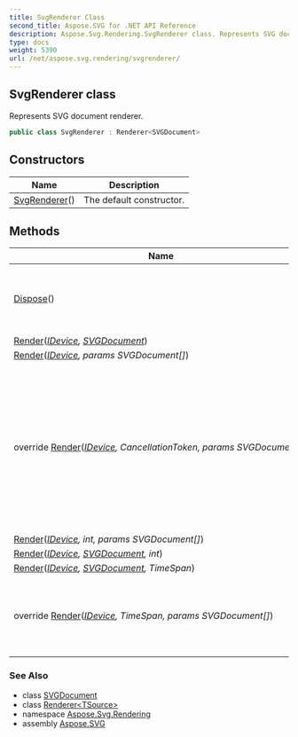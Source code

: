 ```yaml
---
title: SvgRenderer Class
second_title: Aspose.SVG for .NET API Reference
description: Aspose.Svg.Rendering.SvgRenderer class. Represents SVG document renderer
type: docs
weight: 5390
url: /net/aspose.svg.rendering/svgrenderer/
---
```

## SvgRenderer class

Represents SVG document renderer.

```csharp
public class SvgRenderer : Renderer<SVGDocument>
```

## Constructors

| Name | Description |
| --- | --- |
| [SvgRenderer](svgrenderer/)() | The default constructor. |

## Methods

| Name | Description |
| --- | --- |
| [Dispose](../../aspose.svg.rendering/renderer/dispose/)() | Releases unmanaged and - optionally - managed resources. |
| [Render](../../aspose.svg.rendering/renderer-1/render/)(*[IDevice](../idevice/), [SVGDocument](../../aspose.svg/svgdocument/)*) |  |
| [Render](../../aspose.svg.rendering/renderer-1/render/)(*[IDevice](../idevice/), params SVGDocument[]*) |  |
| override [Render](../../aspose.svg.rendering/svgrenderer/render/#render_5)(*[IDevice](../idevice/), CancellationToken, params SVGDocument[]*) | Defines a method for rendering multiple [`SVGDocument`](../../aspose.svg/svgdocument/)s into a specific [`IDevice`](../idevice/), using a cancellation token to request cancellation of the operation. |
| [Render](../../aspose.svg.rendering/renderer-1/render/)(*[IDevice](../idevice/), int, params SVGDocument[]*) |  |
| [Render](../../aspose.svg.rendering/renderer-1/render/)(*[IDevice](../idevice/), [SVGDocument](../../aspose.svg/svgdocument/), int*) |  |
| [Render](../../aspose.svg.rendering/renderer-1/render/)(*[IDevice](../idevice/), [SVGDocument](../../aspose.svg/svgdocument/), TimeSpan*) |  |
| override [Render](../../aspose.svg.rendering/svgrenderer/render/#render_6)(*[IDevice](../idevice/), TimeSpan, params SVGDocument[]*) | Defines method for rendering multiple [`SVGDocument`](../../aspose.svg/svgdocument/)s into specific [`IDevice`](../idevice/). |

### See Also

* class [SVGDocument](../../aspose.svg/svgdocument/)
* class [Renderer&lt;TSource&gt;](../renderer-1/)
* namespace [Aspose.Svg.Rendering](../../aspose.svg.rendering/)
* assembly [Aspose.SVG](../../)
